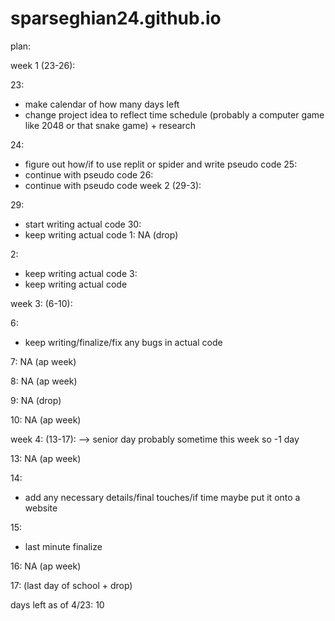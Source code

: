 # sparseghian24.github.io

plan:

week 1 (23-26):

23: 
- make calendar of how many days left  
- change project idea to reflect time schedule (probably a computer game like 2048 or that snake game) + research

24:
- figure out how/if to use replit or spider and write pseudo code
25: 
- continue with pseudo code
26: 
- continue with pseudo code
week 2 (29-3):

29:
- start writing actual code 
30: 
- keep writing actual code 
1: NA (drop)

2: 
- keep writing actual code 
3:
- keep writing actual code 
  
week 3: (6-10):

6:
- keep writing/finalize/fix any bugs in actual code

7: NA (ap week)

8: NA (ap week)

9: NA (drop) 

10: NA (ap week)

week 4: (13-17):
--> senior day probably sometime this week so -1 day 

13: NA (ap week)

14: 
- add any necessary details/final touches/if time maybe put it onto a website

15:
- last minute finalize
  
16: NA (ap week)

17: (last day of school + drop) 

days left as of 4/23: 10
